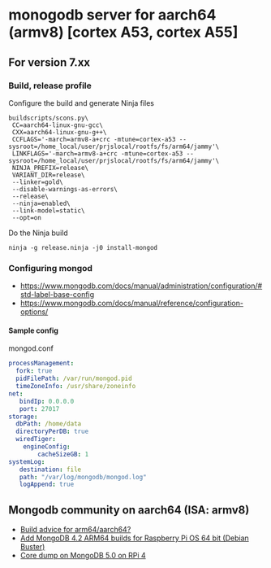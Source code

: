 # monogodb server for aarch64 (armv8) [cortex A53, cortex A55]

## For version 7.xx

### Build, release profile

Configure the build and generate Ninja files
```
buildscripts/scons.py\
 CC=aarch64-linux-gnu-gcc\
 CXX=aarch64-linux-gnu-g++\
 CCFLAGS='-march=armv8-a+crc -mtune=cortex-a53 --sysroot=/home_local/user/prjslocal/rootfs/fs/arm64/jammy'\
 LINKFLAGS='-march=armv8-a+crc -mtune=cortex-a53 --sysroot=/home_local/user/prjslocal/rootfs/fs/arm64/jammy'\
 NINJA_PREFIX=release\
 VARIANT_DIR=release\
 --linker=gold\
 --disable-warnings-as-errors\
 --release\
 --ninja=enabled\
 --link-model=static\
 --opt=on
```

Do the Ninja build
```
ninja -g release.ninja -j0 install-mongod
```

### Configuring mongod
- https://www.mongodb.com/docs/manual/administration/configuration/#std-label-base-config
- https://www.mongodb.com/docs/manual/reference/configuration-options/

#### Sample config
mongod.conf
```yaml
processManagement:
  fork: true
  pidFilePath: /var/run/mongod.pid
  timeZoneInfo: /usr/share/zoneinfo
net:
   bindIp: 0.0.0.0
   port: 27017
storage:
  dbPath: /home/data
  directoryPerDB: true
  wiredTiger:
    engineConfig:
        cacheSizeGB: 1
systemLog:
   destination: file
   path: "/var/log/mongodb/mongod.log"
   logAppend: true
```

## Mongodb community on aarch64 (ISA: armv8)
- [Build advice for arm64/aarch64?](https://www.mongodb.com/community/forums/t/build-advice-for-arm64-aarch64/16736)
- [Add MongoDB 4.2 ARM64 builds for Raspberry Pi OS 64 bit (Debian Buster)](https://www.mongodb.com/community/forums/t/add-mongodb-4-2-arm64-builds-for-raspberry-pi-os-64-bit-debian-buster/5046)
- [Core dump on MongoDB 5.0 on RPi 4](https://www.mongodb.com/community/forums/t/core-dump-on-mongodb-5-0-on-rpi-4/115291)
